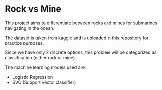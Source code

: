 # Rock vs Mine

This project aims to differentiate between rocks and mines for submarines navigating in the ocean.

The dataset is taken from kaggle and is uploaded in this repository for practice purposes.

Since we have only 2 discrete options, this problem will be categorized as classification (either rock or mine).

The machine learning models used are: 
- Logistic Regression
- SVC (Support vector classifier)
